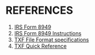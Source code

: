 # REFERENCES

1. [IRS Form 8949](./f8949.pdf)
2. [IRS Form 8949 Instructions](./i8949.pdf)
3. [TXF File Format specifications](./TXF-spec-v042.txt)
4. [TXF Quick Reference](./txfspecs42.txt)
